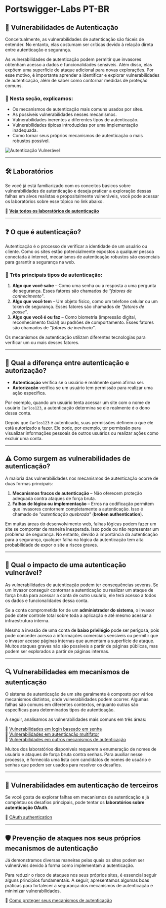 # Portswigger-Labs PT-BR

## 🔐 Vulnerabilidades de Autenticação

Conceitualmente, as vulnerabilidades de autenticação são fáceis de entender. No entanto, elas costumam ser críticas devido à relação direta entre autenticação e segurança.  

As vulnerabilidades de autenticação podem permitir que invasores obtenham acesso a dados e funcionalidades sensíveis. Além disso, elas expõem uma superfície de ataque adicional para novas explorações. Por esse motivo, é importante aprender a identificar e explorar vulnerabilidades de autenticação, além de saber como contornar medidas de proteção comuns.  

### 📌 Nesta seção, explicamos:
- Os mecanismos de autenticação mais comuns usados por sites.
- As possíveis vulnerabilidades nesses mecanismos.
- Vulnerabilidades inerentes a diferentes tipos de autenticação.
- Vulnerabilidades típicas introduzidas por uma implementação inadequada.
- Como tornar seus próprios mecanismos de autenticação o mais robustos possível.

![Autenticação Vulnerável](https://portswigger.net/web-security/images/password-reset-poisoning.svg)

---

## 🛠 Laboratórios  

Se você já está familiarizado com os conceitos básicos sobre vulnerabilidades de autenticação e deseja praticar a exploração dessas falhas em alvos realistas e propositalmente vulneráveis, você pode acessar os laboratórios sobre esse tópico no link abaixo.  

🔗 **[Veja todos os laboratórios de autenticação](https://portswigger.net/web-security/all-labs#authentication)**  

---

## ❓ O que é autenticação?  

Autenticação é o processo de verificar a identidade de um usuário ou cliente. Como os sites estão potencialmente expostos a qualquer pessoa conectada à internet, mecanismos de autenticação robustos são essenciais para garantir a segurança na web.  

### 🔑 Três principais tipos de autenticação:
1. **Algo que você sabe** – Como uma senha ou a resposta a uma pergunta de segurança. Esses fatores são chamados de *"fatores de conhecimento"*.
2. **Algo que você tem** – Um objeto físico, como um telefone celular ou um token de segurança. Esses fatores são chamados de *"fatores de posse"*.
3. **Algo que você é ou faz** – Como biometria (impressão digital, reconhecimento facial) ou padrões de comportamento. Esses fatores são chamados de *"fatores de inerência"*.  

Os mecanismos de autenticação utilizam diferentes tecnologias para verificar um ou mais desses fatores.  

---

## 🔄 Qual a diferença entre autenticação e autorização?  

- **Autenticação** verifica se o usuário é realmente quem afirma ser.  
- **Autorização** verifica se um usuário tem permissão para realizar uma ação específica.  

Por exemplo, quando um usuário tenta acessar um site com o nome de usuário `Carlos123`, a autenticação determina se ele realmente é o dono dessa conta.  

Depois que `Carlos123` é autenticado, suas permissões definem o que ele está autorizado a fazer. Ele pode, por exemplo, ter permissão para visualizar informações pessoais de outros usuários ou realizar ações como excluir uma conta.  

---

## ⚠ Como surgem as vulnerabilidades de autenticação?  

A maioria das vulnerabilidades nos mecanismos de autenticação ocorre de duas formas principais:  

1. **Mecanismos fracos de autenticação** – Não oferecem proteção adequada contra ataques de força bruta.  
2. **Falhas de lógica ou implementação** – Erros na codificação permitem que invasores contornem completamente a autenticação. Isso é chamado de *"autenticação quebrada"* (**broken authentication**).  

Em muitas áreas do desenvolvimento web, falhas lógicas podem fazer um site se comportar de maneira inesperada. Isso pode ou não representar um problema de segurança. No entanto, devido à importância da autenticação para a segurança, qualquer falha na lógica da autenticação tem alta probabilidade de expor o site a riscos graves.  

---

## 🚨 Qual o impacto de uma autenticação vulnerável?  

As vulnerabilidades de autenticação podem ter consequências severas. Se um invasor conseguir contornar a autenticação ou realizar um ataque de força bruta para acessar a conta de outro usuário, ele terá acesso a todos os dados e funcionalidades dessa conta.  

Se a conta comprometida for de um **administrador do sistema**, o invasor pode obter controle total sobre toda a aplicação e até mesmo acessar a infraestrutura interna.  

Mesmo a invasão de uma conta de **baixo privilégio** pode ser perigosa, pois pode conceder acesso a informações comerciais sensíveis ou permitir que o invasor acesse páginas internas que aumentam a superfície de ataque. Muitos ataques graves não são possíveis a partir de páginas públicas, mas podem ser explorados a partir de páginas internas.  

---

## 🔍 Vulnerabilidades em mecanismos de autenticação  

O sistema de autenticação de um site geralmente é composto por vários mecanismos distintos, onde vulnerabilidades podem ocorrer. Algumas falhas são comuns em diferentes contextos, enquanto outras são específicas para determinados tipos de autenticação.  

A seguir, analisamos as vulnerabilidades mais comuns em três áreas:  

🔗 [Vulnerabilidades em login baseado em senha](https://portswigger.net/web-security/authentication/password-based)  
🔗 [Vulnerabilidades em autenticação multifator](https://portswigger.net/web-security/authentication/multi-factor)  
🔗 [Vulnerabilidades em outros mecanismos de autenticação](https://portswigger.net/web-security/authentication/other-mechanisms)  

Muitos dos laboratórios disponíveis requerem a enumeração de nomes de usuário e ataques de força bruta contra senhas. Para auxiliar nesse processo, é fornecida uma lista com candidatos de nomes de usuário e senhas que podem ser usados para resolver os desafios.  

---

## 🔗 Vulnerabilidades em autenticação de terceiros  

Se você gosta de explorar falhas em mecanismos de autenticação e já completou os desafios principais, pode tentar os **laboratórios sobre autenticação OAuth**.  

🔗 [OAuth authentication](https://portswigger.net/web-security/oauth)  

---

## 🛡️ Prevenção de ataques nos seus próprios mecanismos de autenticação  

Já demonstramos diversas maneiras pelas quais os sites podem ser vulneráveis devido à forma como implementam a autenticação.  

Para reduzir o risco de ataques nos seus próprios sites, é essencial seguir alguns princípios fundamentais. A seguir, apresentamos algumas boas práticas para fortalecer a segurança dos mecanismos de autenticação e minimizar vulnerabilidades.  

🔗 [Como proteger seus mecanismos de autenticação](https://portswigger.net/web-security/authentication/securing)  

